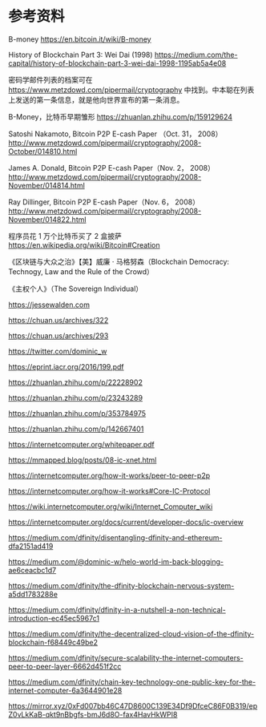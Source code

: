 # 参考资料

B-money https://en.bitcoin.it/wiki/B-money 

History of Blockchain Part 3: Wei Dai (1998) https://medium.com/the-capital/history-of-blockchain-part-3-wei-dai-1998-1195ab5a4e08 

密码学邮件列表的档案可在 https://www.metzdowd.com/pipermail/cryptography 中找到。中本聪在列表上发送的第一条信息，就是他向世界宣布的第一条消息。 

B-Money，比特币早期雏形 https://zhuanlan.zhihu.com/p/159129624 

Satoshi Nakamoto, Bitcoin P2P E-cash Paper （Oct. 31， 2008） http://www.metzdowd.com/pipermail/cryptography/2008-October/014810.html 

James A. Donald, Bitcoin P2P E-cash Paper（Nov. 2， 2008） http://www.metzdowd.com/pipermail/cryptography/2008-November/014814.html 

Ray Dillinger, Bitcoin P2P E-cash Paper（Nov. 6， 2008） http://www.metzdowd.com/pipermail/cryptography/2008-November/014822.html 

程序员花 1 万个比特币买了 2 盒披萨 https://en.wikipedia.org/wiki/Bitcoin#Creation 

《区块链与大众之治》【美】威廉 · 马格努森（Blockchain Democracy: Technogy, Law and the Rule of the Crowd） 

《主权个人》（The Sovereign Individual） 

https://jessewalden.com

https://chuan.us/archives/322

https://chuan.us/archives/293

https://twitter.com/dominic_w

https://eprint.iacr.org/2016/199.pdf

https://zhuanlan.zhihu.com/p/22228902

https://zhuanlan.zhihu.com/p/23243289

https://zhuanlan.zhihu.com/p/353784975

https://zhuanlan.zhihu.com/p/142667401

https://internetcomputer.org/whitepaper.pdf

https://mmapped.blog/posts/08-ic-xnet.html

https://internetcomputer.org/how-it-works/peer-to-peer-p2p

https://internetcomputer.org/how-it-works#Core-IC-Protocol

https://wiki.internetcomputer.org/wiki/Internet_Computer_wiki

https://internetcomputer.org/docs/current/developer-docs/ic-overview

https://medium.com/dfinity/disentangling-dfinity-and-ethereum-dfa2151ad419

https://medium.com/@dominic-w/helo-world-im-back-blogging-ae6ceacbc1d7

https://medium.com/dfinity/the-dfinity-blockchain-nervous-system-a5dd1783288e

https://medium.com/dfinity/dfinity-in-a-nutshell-a-non-technical-introduction-ec45ec5967c1

https://medium.com/dfinity/the-decentralized-cloud-vision-of-the-dfinity-blockchain-f68449c49be2

https://medium.com/dfinity/secure-scalability-the-internet-computers-peer-to-peer-layer-6662d451f2cc

https://medium.com/dfinity/chain-key-technology-one-public-key-for-the-internet-computer-6a3644901e28

https://mirror.xyz/0xFd007bb46C47D8600C139E34Df9DfceC86F0B319/epZ0vLkKaB-qkt9nBbgfs-bmJ6d8O-fax4HavHkWPI8

<br>

<br>
